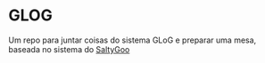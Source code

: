 # GLOG

Um repo para juntar coisas do sistema GLoG e preparar uma mesa, baseada no sistema do [SaltyGoo](https://saltygoo.github.io/)
